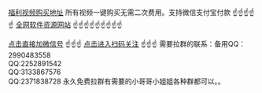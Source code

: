 
[福利视频购买地址](https://x-x.fun/e/IIff91fe2cb0H)
所有视频一键购买无需二次费用。支持微信支付宝付款
☝☝☝☝☝
[全网软件资源网站](http://kp57.top/)
☝☝☝☝☝☝☝☝☝

[点击直接加微信号](https://w.url.cn/s/AxPAUcs)
☝☝☝
[点击进入扫码关注](https://w.url.cn/s/AgsDVC0)
☝☝☝
需要拉群的联系：备用QQ：2990483558   
QQ:2252891542  
QQ:3133867576  
QQ:2371838728
永久免费拉群有需要的小哥哥小姐姐各种群都可以。。


